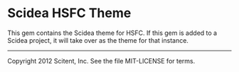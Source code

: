 # Scidea HSFC Theme

This gem contains the Scidea theme for HSFC. If this gem is added to a Scidea project, it will take over as the theme for that instance.

----
Copyright 2012 Scitent, Inc. See the file MIT-LICENSE for terms.
